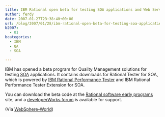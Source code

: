 ```yaml
---
title: IBM Rational open beta for testing SOA applications and Web Services
author: ferdy
date: 2007-01-27T23:38:40+00:00
url: /blog/2007/01/28/ibm-rational-open-beta-for-testing-soa-applications-and-web-services/
b2007:
  - 01
bcategories:
  - IBM
  - QA
  - SOA

---
```

IBM has opened a beta program for Quality Management solutions for testing <acronym title="Service Oriented Architecture">SOA</acronym> applications. It contains downloads for Rational Tester for SOA, which is powered by [IBM Rational Performance Tester][1] and IBM Rational Performance Tester Extension for SOA.

You can download the beta code at the [Rational software early programs][2] site, and a [developerWorks forum][3] is available for support.

(Via [WebSphere-World][4])

 [1]: http://www-306.ibm.com/software/awdtools/tester/performance/index.html
 [2]: https://www14.software.ibm.com/iwm/web/cc/earlyprograms/rational/P1656/
 [3]: http://www-128.ibm.com/developerworks/forums/dw_forum.jsp?forum=1059&cat=24
 [4]: http://www.websphere-world.com/modules.php?name=News&file=article&sid=1745